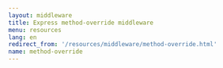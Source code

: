 ```yaml
---
layout: middleware
title: Express method-override middleware
menu: resources
lang: en
redirect_from: '/resources/middleware/method-override.html'
name: method-override
---
```


